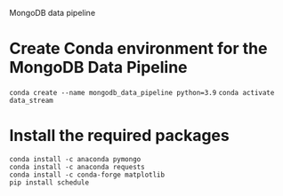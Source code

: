 MongoDB data pipeline

# Create Conda environment for the MongoDB Data Pipeline

`conda create --name mongodb_data_pipeline python=3.9`
`conda activate data_stream`

# Install the required packages

``` 
conda install -c anaconda pymongo
conda install -c anaconda requests
conda install -c conda-forge matplotlib
pip install schedule
```

